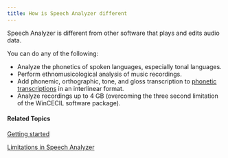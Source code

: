 ```yaml
---
title: How is Speech Analyzer different
---
```


Speech Analyzer is different from other software that plays and edits audio data.

You can do any of the following:

- Analyze the phonetics of spoken languages, especially tonal languages.
- Perform ethnomusicological analysis of music recordings.
- Add phonemic, orthographic, tone, and gloss transcription to [phonetic transcriptions](../user-interface/menus/edit/transcription/guidelines) in an interlinear format. 
- Analyze recordings up to 4 GB (overcoming the three second limitation of the WinCECIL software package).

#### **Related Topics**
[Getting started](getting-started)

[Limitations in Speech Analyzer](limitations)
